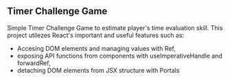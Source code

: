 ## Timer Challenge Game
Simple Timer Challenge Game to estimate player's time evaluation skill. This project utilezes React's important and useful features such as: 
* Accesing DOM elements and managing values with Ref,
* exposing API functions from components with useImperativeHandle and forwardRef,
* detaching DOM elements from JSX structure with Portals  
